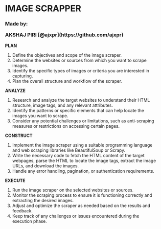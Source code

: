 <h1 aligin = "center">IMAGE SCRAPPER</h1>
<h3 aligin = "center">Made by: <p>AKSHAJ PIRI [@ajxpr](https://github.com/ajxpr)</p></h3>


<p>
<b>PLAN</b>
<ol type="1">
  <li>Define the objectives and scope of the image scraper.</li>
  <li>Determine the websites or sources from which you want to scrape images. </li>
  <li>Identify the specific types of images or criteria you are interested in capturing.</li>
  <li>Plan the overall structure and workflow of the scraper.</li>
</ol>
</p>

<p>
<b>ANALYZE</b> 
<ol type="1">
  <li>Research and analyze the target websites to understand their HTML structure, image tags, and any relevant attributes. </li>
  <li>Identify the patterns or specific elements that can help locate the images you want to scrape. </li>
  <li>Consider any potential challenges or limitations, such as anti-scraping measures or restrictions on accessing certain pages.</li>
</ol> 
</p>

<p>
<b>CONSTRUCT</b> 
<ol type="1">
  <li>Implement the image scraper using a suitable programming language and web scraping libraries like BeautifulSoup or Scrapy.</li>
  <li>Write the necessary code to fetch the HTML content of the target webpages, parse the HTML to locate the image tags, extract the image URLs, and download the images. </li>
  <li>Handle any error handling, pagination, or authentication requirements.</li>
</ol>  
</p>

<p>
<b>EXECUTE</b> 
<ol type="1">
  <li>Run the image scraper on the selected websites or sources. </li>
  <li>Monitor the scraping process to ensure it is functioning correctly and extracting the desired images. </li>
  <li>Adjust and optimize the scraper as needed based on the results and feedback. </li>
  <li>Keep track of any challenges or issues encountered during the execution phase.</li>
</ol>
</p>